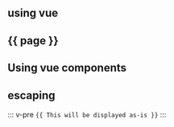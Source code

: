 ## using vue

<h2>{{ page }}</h2>

## Using vue components

<myButton />

## escaping

::: v-pre
`{{ This will be displayed as-is }}`
:::

<script setup>
import { useData } from 'vitepress'
import myButton from '../../components/button.vue'
const { page } = useData()
</script>
